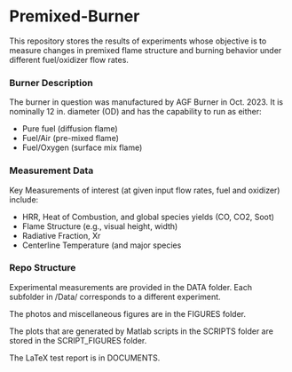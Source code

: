 # Premixed-Burner
This repository stores the results of experiments whose objective is to measure changes in premixed flame structure and burning behavior under different fuel/oxidizer flow rates.

### Burner Description
The burner in question was manufactured by AGF Burner in Oct. 2023. It is nominally 12 in. diameter (OD) and has the capability to run as either:
- Pure fuel (diffusion flame)
- Fuel/Air (pre-mixed flame)
- Fuel/Oxygen (surface mix flame)

### Measurement Data
Key Measurements of interest (at given input flow rates, fuel and oxidizer) include:
- HRR, Heat of Combustion, and global species yields (CO, CO2, Soot)
- Flame Structure (e.g., visual height, width)
- Radiative Fraction, Xr
- Centerline Temperature (and major species 

### Repo Structure
Experimental measurements are provided in the DATA folder. Each subfolder in /Data/ corresponds to a different experiment. 

The photos and miscellaneous figures are in the FIGURES folder.

The plots that are generated by Matlab scripts in the SCRIPTS folder are stored in the SCRIPT_FIGURES folder.

The LaTeX test report is in DOCUMENTS.
